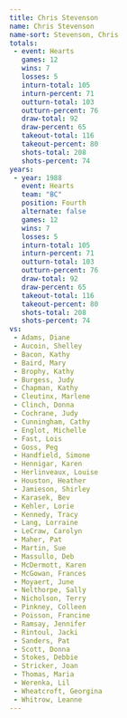 ```yaml
---
title: Chris Stevenson
name: Chris Stevenson
name-sort: Stevenson, Chris
totals:
 - event: Hearts
   games: 12
   wins: 7
   losses: 5
   inturn-total: 105
   inturn-percent: 71
   outturn-total: 103
   outturn-percent: 76
   draw-total: 92
   draw-percent: 65
   takeout-total: 116
   takeout-percent: 80
   shots-total: 208
   shots-percent: 74
years:
 - year: 1988
   event: Hearts
   team: "BC"
   position: Fourth
   alternate: false
   games: 12
   wins: 7
   losses: 5
   inturn-total: 105
   inturn-percent: 71
   outturn-total: 103
   outturn-percent: 76
   draw-total: 92
   draw-percent: 65
   takeout-total: 116
   takeout-percent: 80
   shots-total: 208
   shots-percent: 74
vs:
 - Adams, Diane
 - Aucoin, Shelley
 - Bacon, Kathy
 - Baird, Mary
 - Brophy, Kathy
 - Burgess, Judy
 - Chapman, Kathy
 - Cleutinx, Marlene
 - Clinch, Donna
 - Cochrane, Judy
 - Cunningham, Cathy
 - Englot, Michelle
 - Fast, Lois
 - Goss, Peg
 - Handfield, Simone
 - Hennigar, Karen
 - Herlinveaux, Louise
 - Houston, Heather
 - Jamieson, Shirley
 - Karasek, Bev
 - Kehler, Lorie
 - Kennedy, Tracy
 - Lang, Lorraine
 - LeCraw, Carolyn
 - Maher, Pat
 - Martin, Sue
 - Massullo, Deb
 - McDermott, Karen
 - McGowan, Frances
 - Moyaert, June
 - Nelthorpe, Sally
 - Nicholson, Terry
 - Pinkney, Colleen
 - Poisson, Francine
 - Ramsay, Jennifer
 - Rintoul, Jacki
 - Sanders, Pat
 - Scott, Donna
 - Stokes, Debbie
 - Stricker, Joan
 - Thomas, Maria
 - Werenka, Lil
 - Wheatcroft, Georgina
 - Whitrow, Leanne
---
```

